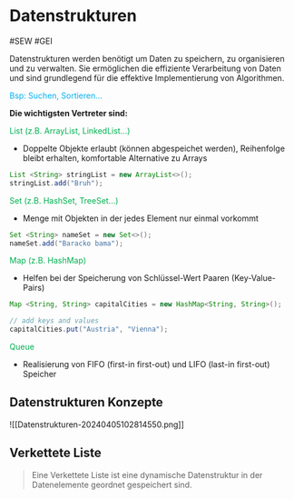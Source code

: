 # Datenstrukturen
#SEW #GEI 

Datenstrukturen werden benötigt um Daten zu speichern, zu organisieren und zu verwalten. Sie ermöglichen die effiziente Verarbeitung von Daten und sind grundlegend für die effektive Implementierung von Algorithmen.

<span style="color:#00b0f0">Bsp: Suchen, Sortieren...</span>

**Die wichtigsten Vertreter sind:**

<span style="color:#00b050">List (z.B. ArrayList, LinkedList...)</span>
-  Doppelte Objekte erlaubt (können abgespeichet werden), Reihenfolge bleibt erhalten, komfortable Alternative zu Arrays
```java
List <String> stringList = new ArrayList<>();
stringList.add("Bruh");
```

<span style="color:#00b050">Set (z.B. HashSet, TreeSet...)</span>
- Menge mit Objekten in der jedes Element nur einmal vorkommt
```java
Set <String> nameSet = new Set<>();
nameSet.add("Baracko bama");
```

<span style="color:#00b050">Map (z.B. HashMap)</span>
- Helfen bei der Speicherung von Schlüssel-Wert Paaren (Key-Value-Pairs)
```java
Map <String, String> capitalCities = new HashMap<String, String>();

// add keys and values
capitalCities.put("Austria", "Vienna");
```

<span style="color:#00b050">Queue</span>
- Realisierung von FIFO (first-in first-out) und LIFO (last-in first-out) Speicher

## Datenstrukturen Konzepte

![[Datenstrukturen-20240405102814550.png]]


## Verkettete Liste

>Eine Verkettete Liste ist eine dynamische Datenstruktur in der Datenelemente geordnet gespeichert sind.